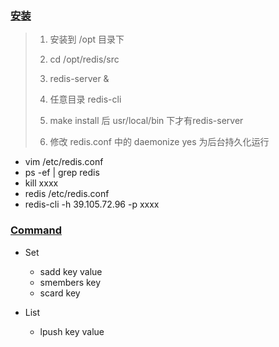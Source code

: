 ### [安装](https://redis.io/download)

> 1. 安装到 /opt 目录下
> 2. cd /opt/redis/src
>
> 3. redis-server &
>
> 4. 任意目录 redis-cli
>
> 5. make install 后 usr/local/bin 下才有redis-server
>
> 6. 修改 redis.conf 中的 daemonize yes 为后台持久化运行

- vim /etc/redis.conf
- ps -ef | grep redis
- kill xxxx
- redis /etc/redis.conf 
- redis-cli -h 39.105.72.96 -p xxxx


### [Command](https://www.runoob.com/redis/redis-tutorial.html)
- Set
  - sadd key value
  - smembers key
  - scard key

- List
  - lpush key value